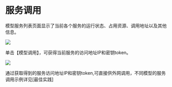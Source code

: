 # 服务调用
模型服务列表页面显示了当前各个服务的运行状态、占用资源、调用地址以及其他信息。

![](/pics1/服务列表.png)

单击【模型调用】，可获得当前服务的访问地址IP和密钥token。

![](/pics1/服务调用.png)


通过获取得到的服务访问地址IP和密钥token,可直接供外网调用，不同模型的服务调用示例详见[最佳实践]